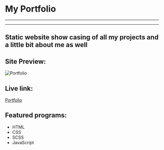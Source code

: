 # My Portfolio
---
___
## Static website show casing of all my projects and a little bit about me as well

## Site Preview:

![Portfolio]()

## Live link:
[Portfolio](https://naku.dev)

## Featured programs:
* HTML
* CSS
* SCSS
* JavaScript
